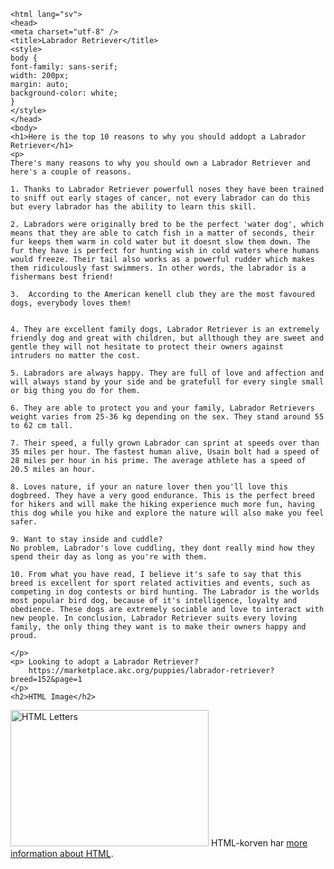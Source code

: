 <!DOCTYPE html>
	<html lang="sv">
	<head>
	<meta charset="utf-8" />
	<title>Labrador Retriever</title>
	<style>
	body {
	font-family: sans-serif;
	width: 200px;
	margin: auto;
	background-color: white;
	}
	</style>
	</head>
	<body>
	<h1>Here is the top 10 reasons to why you should addopt a Labrador Retriever</h1>
	<p>
	There's many reasons to why you should own a Labrador Retriever and here's a couple of reasons.

	1. Thanks to Labrador Retriever powerfull noses they have been trained to sniff out early stages of cancer, not every labrador can do this but every labrador has the ability to learn this skill.

	2. Labradors were originally bred to be the perfect 'water dog', which means that they are able to catch fish in a matter of seconds, their fur keeps them warm in cold water but it doesnt slow them down. The fur they have is perfect for hunting wish in cold waters where humans would freeze. Their tail also works as a powerful rudder which makes them ridiculously fast swimmers. In other words, the labrador is a fishermans best friend!

	3.  According to the American kenell club they are the most favoured dogs, everybody loves them!


	4. They are excellent family dogs, Labrador Retriever is an extremely friendly dog and great with children, but allthough they are sweet and gentle they will not hesitate to protect their owners against intruders no matter the cost.

	5. Labradors are always happy. They are full of love and affection and will always stand by your side and be gratefull for every single small or big thing you do for them.

	6. They are able to protect you and your family, Labrador Retrievers weight varies from 25-36 kg depending on the sex. They stand around 55 to 62 cm tall.

	7. Their speed, a fully grown Labrador can sprint at speeds over than 35 miles per hour. The fastest human alive, Usain bolt had a speed of 28 miles per hour in his prime. The average athlete has a speed of 20.5 miles an hour.

	8. Loves nature, if your an nature lover then you'll love this dogbreed. They have a very good endurance. This is the perfect breed for hikers and will make the hiking experience much more fun, having this dog while you hike and explore the nature will also make you feel safer.

	9. Want to stay inside and cuddle?
	No problem, Labrador's love cuddling, they dont really mind how they spend their day as long as you're with them.

	10. From what you have read, I believe it's safe to say that this breed is excellent for sport related activities and events, such as competing in dog contests or bird hunting. The Labrador is the worlds most popular bird dog, because of it's intelligence, loyalty and obedience. These dogs are extremely sociable and love to interact with new people. In conclusion, Labrador Retriever suits every loving family, the only thing they want is to make their owners happy and proud.

	</p>
	<p> Looking to adopt a Labrador Retriever?
		https://marketplace.akc.org/puppies/labrador-retriever?breed=152&page=1
	</p>
	<h2>HTML Image</h2>
<img src="https://s3.amazonaws.com/cdn-origin-etr.akc.org/wp-content/uploads/2017/11/29150201/Labrador-Retrievers-three-colors.jpg" alt="HTML Letters" width="317" height="218">
	HTML-korven har <a href="http://htmldog.com/information/firstdog/">more information about <abbr title="Hyper Text Markup Language">HTML</abbr></a>.
	</p>
	</body>
	</html>
